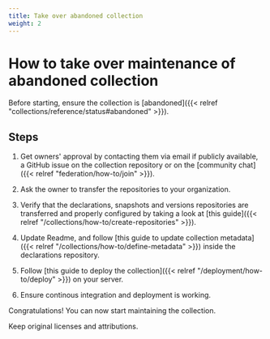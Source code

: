 ```yaml
---
title: Take over abandoned collection
weight: 2
---
```


# How to take over maintenance of abandoned collection

Before starting, ensure the collection is [abandoned]({{< relref "collections/reference/status#abandoned" >}}).

## Steps

1. Get owners' approval by contacting them via email if publicly available, a GitHub issue on the collection repository or on the [community chat]({{< relref "federation/how-to/join" >}}).

2. Ask the owner to transfer the repositories to your organization.

3. Verify that the declarations, snapshots and versions repositories are transferred and properly configured by taking a look at [this guide]({{< relref "/collections/how-to/create-repositories" >}}).

3. Update Readme, and follow [this guide to update collection metadata]({{< relref "/collections/how-to/define-metadata" >}}) inside the declarations repository.

4. Follow [this guide to deploy the collection]({{< relref "/deployment/how-to/deploy" >}}) on your server.

5. Ensure continous integration and deployment is working.

Congratulations! You can now start maintaining the collection.

Keep original licenses and attributions.
